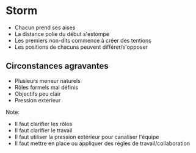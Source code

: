 # Storm
+ Chacun prend ses aises
+ La distance polie du début s'estompe
+ Les premiers non-dits commence à créer des tentions
+ Les positions de chacuns peuvent différer/s'opposer


## Circonstances agravantes
+ Plusieurs meneur naturels
+ Rôles formels mal définis
+ Objectifs peu clair
+ Pression exterieur

Note:
+ Il faut clarifier les rôles
+ Il faut clarifier le travail
+ Il faut utiliser la pression extérieur pour canaliser l'équipe
+ Il faut mettre en place ou appliquer des régles de travail/collaboration
